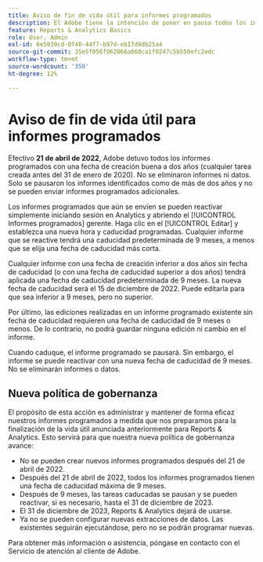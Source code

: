 ```yaml
---
title: Aviso de fin de vida útil para informes programados
description: El Adobe tiene la intención de poner en pausa todos los informes programados que tengan una fecha de creación buena de dos años.
feature: Reports & Analytics Basics
role: User, Admin
exl-id: 6e5039cd-0f40-44f7-b97d-eb17d9db25a4
source-git-commit: 35e5f056f962066a068ca1f0247c5b550efc2edc
workflow-type: tm+mt
source-wordcount: '350'
ht-degree: 12%

---
```


# Aviso de fin de vida útil para informes programados

Efectivo **21 de abril de 2022**, Adobe detuvo todos los informes programados con una fecha de creación buena a dos años (cualquier tarea creada antes del 31 de enero de 2020). No se eliminaron informes ni datos. Solo se pausaron los informes identificados como de más de dos años y no se pueden enviar informes programados adicionales.

Los informes programados que aún se envíen se pueden reactivar simplemente iniciando sesión en Analytics y abriendo el [!UICONTROL Informes programados] gerente. Haga clic en el [!UICONTROL Editar] y establezca una nueva hora y caducidad programadas. Cualquier informe que se reactive tendrá una caducidad predeterminada de 9 meses, a menos que se elija una fecha de caducidad más corta.

Cualquier informe con una fecha de creación inferior a dos años sin fecha de caducidad (o con una fecha de caducidad superior a dos años) tendrá aplicada una fecha de caducidad predeterminada de 9 meses. La nueva fecha de caducidad será el 15 de diciembre de 2022. Puede editarla para que sea inferior a 9 meses, pero no superior.

Por último, las ediciones realizadas en un informe programado existente sin fecha de caducidad requieren una fecha de caducidad de 9 meses o menos. De lo contrario, no podrá guardar ninguna edición ni cambio en el informe.

Cuando caduque, el informe programado se pausará. Sin embargo, el informe se puede reactivar con una nueva fecha de caducidad de 9 meses. No se eliminarán informes o datos.

## Nueva política de gobernanza

El propósito de esta acción es administrar y mantener de forma eficaz nuestros informes programados a medida que nos preparamos para la finalización de la vida útil anunciada anteriormente para Reports &amp; Analytics. Esto servirá para que nuestra nueva política de gobernanza avance:

* No se pueden crear nuevos informes programados después del 21 de abril de 2022.
* Después del 21 de abril de 2022, todos los informes programados tienen una fecha de caducidad máxima de 9 meses.
* Después de 9 meses, las tareas caducadas se pausan y se pueden reactivar, si es necesario, hasta el 31 de diciembre de 2023.
* El 31 de diciembre de 2023, Reports &amp; Analytics dejará de usarse.
* Ya no se pueden configurar nuevas extracciones de datos. Las existentes seguirán ejecutándose, pero no se podrán programar nuevas.

Para obtener más información o asistencia, póngase en contacto con el Servicio de atención al cliente de Adobe.
